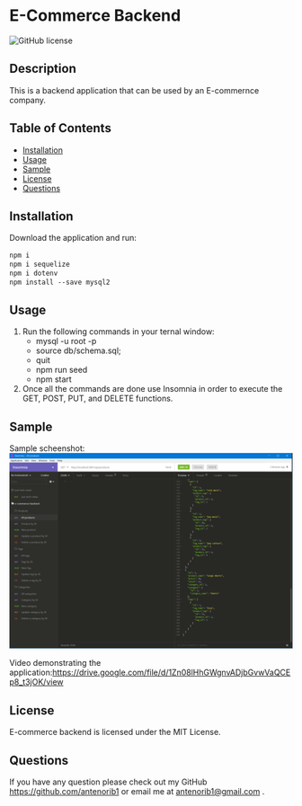 # E-Commerce Backend

![GitHub license](https://img.shields.io/badge/license-MIT-blue.svg)

## Description
This is a backend application that can be used by an E-commernce company. 


## Table of Contents
* [Installation](#installation)
* [Usage](#usage)
* [Sample](#sample)
* [License](#license)
* [Questions](#questions)

## Installation
Download the application and run:
```
npm i
npm i sequelize
npm i dotenv
npm install --save mysql2

```

## Usage
1. Run the following commands in your ternal window:
    - mysql -u root -p
    - source db/schema.sql;
    - quit
    - npm run seed
    - npm start
2. Once all the commands are done use Insomnia in order to execute the GET, POST, PUT, and DELETE functions. 

## Sample
Sample scheenshot:
<img src="./images/screenshot.PNG" >

Video demonstrating the application:https://drive.google.com/file/d/1Zn08lHhGWgnvADjbGvwVaQCEp8_t3jOK/view

## License
E-commerce backend is licensed under the MIT License.

## Questions
If you have any question please check out my GitHub https://github.com/antenorib1 or email me at antenorib1@gmail.com .
